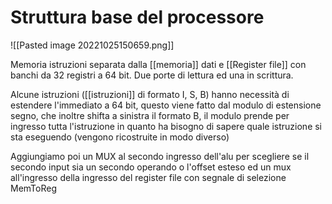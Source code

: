 # Struttura base del processore

![[Pasted image 20221025150659.png]] 

Memoria istruzioni separata dalla [[memoria]] dati e [[Register file]] con banchi da 32 registri a 64 bit. Due porte di lettura ed una in scrittura.

Alcune istruzioni ([[istruzioni]] di formato I, S, B) hanno necessità di estendere l'immediato a 64 bit, questo viene fatto dal modulo di estensione segno, che inoltre shifta a sinistra il formato B, il modulo prende per ingresso tutta l'istruzione in quanto ha bisogno di sapere quale istruzione si sta eseguendo (vengono ricostruite in modo diverso)

Aggiungiamo poi un MUX al secondo ingresso dell'alu per scegliere se il secondo input sia un secondo operando o l'offset esteso ed un mux all'ingresso della ingresso del register file con segnale di selezione MemToReg